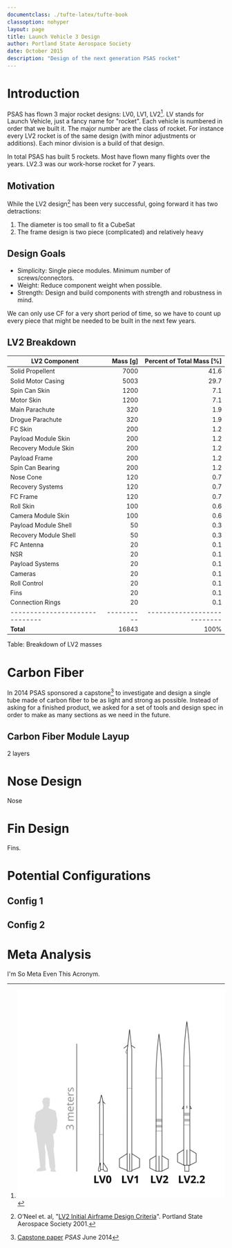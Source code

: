 ```yaml
---
documentclass: ./tufte-latex/tufte-book
classoption: nohyper
layout: page
title: Launch Vehicle 3 Design
author: Portland State Aerospace Society
date: October 2015
description: "Design of the next generation PSAS rocket"
---
```


<!--\newpage-->

Introduction
================================================================================

PSAS has flown 3 major rocket designs: LV0, LV1, LV2[^1]. LV stands for Launch Vehicle, just a fancy name for "rocket". Each vehicle is numbered in order that we built it. The major number are the class of rocket. For instance every LV2 rocket is of the same design (with minor adjustments or additions). Each minor division is a build of that design.

In total PSAS has built 5 rockets. Most have flown many flights over the years. LV2.3 was our work-horse rocket for 7 years.


[^1]: ![Size comparison of past rocket designs](images/lanch_vehicles.svg)



Motivation
--------------------------------------------------------------------------------

While the LV2 design[^2] has been very successful, going forward it has two detractions:

 1. The diameter is too small to fit a CubeSat
 2. The frame design is two piece (complicated) and relatively heavy

[^2]: O’Neel et. al, "[LV2 Initial Airframe Design Criteria](http://psas.pdx.edu/ProjectLV2/LV2_design_requirements.doc)". Portland State Aerospace Society 2001.



Design Goals
--------------------------------------------------------------------------------

 - Simplicity: Single piece modules. Minimum number of screws/connectors.
 - Weight: Reduce component weight when possible.
 - Strength: Design and build components with strength and robustness in mind.

We can only use CF for a very short period of time, so we have to count up every piece that might be needed to be built in the next few years.

LV2 Breakdown
--------------------------------------------------------------------------------


 LV2 Component                  | Mass [g]   | Percent of Total Mass [%]
 ------------------------------ | ---------: | ------------------------:
 Solid Propellent               |       7000 |                      41.6
 Solid Motor Casing             |       5003 |                      29.7
 Spin Can Skin                  |       1200 |                       7.1
 Motor Skin                     |       1200 |                       7.1
 Main Parachute                 |        320 |                       1.9
 Drogue Parachute               |        320 |                       1.9
 FC Skin                        |        200 |                       1.2
 Payload Module Skin            |        200 |                       1.2
 Recovery Module Skin           |        200 |                       1.2
 Payload Frame                  |        200 |                       1.2
 Spin Can Bearing               |        200 |                       1.2
 Nose Cone                      |        120 |                       0.7
 Recovery Systems               |        120 |                       0.7
 FC Frame                       |        120 |                       0.7
 Roll Skin                      |        100 |                       0.6
 Camera Module Skin             |        100 |                       0.6
 Payload Module Shell           |         50 |                       0.3
 Recovery Module Shell          |         50 |                       0.3
 FC Antenna                     |         20 |                       0.1
 NSR                            |         20 |                       0.1
 Payload Systems                |         20 |                       0.1
 Cameras                        |         20 |                       0.1
 Roll Control                   |         20 |                       0.1
 Fins                           |         20 |                       0.1
 Connection Rings               |         20 |                       0.1
 ------------------------------ | ---------- | ---------------------------
 **Total**                      |      16843 |                     100%

Table: Breakdown of LV2 masses

Carbon Fiber
================================================================================

In 2014 PSAS sponsored a capstone[^3] to investigate and design a single tube made of carbon fiber to be as light and strong as possible. Instead of asking for a finished product, we asked for a set of tools and design spec in order to make as many sections as we need in the future.


[^3]: [Capstone paper](link) _PSAS_ June 2014



Carbon Fiber Module Layup
--------------------------------------------------------------------------------

2 layers


Nose Design
================================================================================

Nose



Fin Design
================================================================================

Fins.



Potential Configurations
================================================================================


Config 1
--------------------------------------------------------------------------------

Config 2
--------------------------------------------------------------------------------


Meta Analysis
================================================================================

I'm So Meta Even This Acronym.
